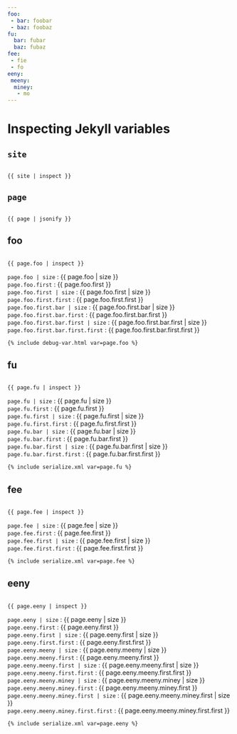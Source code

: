 ```yaml
---
foo:
 - bar: foobar
 - baz: foobaz
fu:
  bar: fubar
  baz: fubaz
fee:
 - fie
 - fo
eeny:
 meeny:
  miney:
   - mo
---
```


<link rel="stylesheet" href="https://cdnjs.cloudflare.com/ajax/libs/highlight.js/11.9.0/styles/default.min.css">
<script src="https://cdnjs.cloudflare.com/ajax/libs/highlight.js/11.9.0/highlight.min.js"></script>

<!-- and it's easy to individually load additional languages -->
<script src="https://cdnjs.cloudflare.com/ajax/libs/highlight.js/11.9.0/languages/json.min.js"></script>

<script>hljs.highlightAll();</script>

# Inspecting Jekyll variables

## `site`

<pre><code class="language-json">
{{ site | inspect }}
</code></pre>

## `page`

<pre><code class="language-json">
{{ page | jsonify }}
</code></pre>

## foo

<pre><code class="language-json">
{{ page.foo | inspect }}
</code></pre>
`page.foo | size` : {{ page.foo | size }}   
`page.foo.first` : {{ page.foo.first }}  
`page.foo.first | size` : {{ page.foo.first | size }}   
`page.foo.first.first` : {{ page.foo.first.first }}  
`page.foo.first.bar | size` : {{ page.foo.first.bar | size }}   
`page.foo.first.bar.first` : {{ page.foo.first.bar.first }}  
`page.foo.first.bar.first | size` : {{ page.foo.first.bar.first | size }}   
`page.foo.first.bar.first.first` : {{ page.foo.first.bar.first.first }}  
```xml
{% include debug-var.html var=page.foo %}
```

## fu
<pre><code class="language-json">
{{ page.fu | inspect }}
</code></pre>
`page.fu | size` : {{ page.fu | size }}  
`page.fu.first` : {{ page.fu.first }}  
`page.fu.first | size` : {{ page.fu.first | size }}   
`page.fu.first.first` : {{ page.fu.first.first }}  
`page.fu.bar | size` : {{ page.fu.bar | size }}  
`page.fu.bar.first` : {{ page.fu.bar.first }}  
`page.fu.bar.first | size` : {{ page.fu.bar.first | size }}   
`page.fu.bar.first.first` : {{ page.fu.bar.first.first }}  
```xml
{% include serialize.xml var=page.fu %}
```

## fee
<pre><code class="language-json">
{{ page.fee | inspect }}
</code></pre>
`page.fee | size` : {{ page.fee | size }}  
`page.fee.first` : {{ page.fee.first }}  
`page.fee.first | size` : {{ page.fee.first | size }}   
`page.fee.first.first` : {{ page.fee.first.first }}  
```xml
{% include serialize.xml var=page.fee %}
```


## eeny
<pre><code class="language-json">
{{ page.eeny | inspect }}
</code></pre>
`page.eeny | size` : {{ page.eeny | size }}  
`page.eeny.first` : {{ page.eeny.first }}  
`page.eeny.first | size` : {{ page.eeny.first | size }}   
`page.eeny.first.first` : {{ page.eeny.first.first }}  
`page.eeny.meeny | size` : {{ page.eeny.meeny | size }}  
`page.eeny.meeny.first` : {{ page.eeny.meeny.first }}  
`page.eeny.meeny.first | size` : {{ page.eeny.meeny.first | size }}   
`page.eeny.meeny.first.first` : {{ page.eeny.meeny.first.first }}  
`page.eeny.meeny.miney | size` : {{ page.eeny.meeny.miney | size }}  
`page.eeny.meeny.miney.first` : {{ page.eeny.meeny.miney.first }}  
`page.eeny.meeny.miney.first | size` : {{ page.eeny.meeny.miney.first | size }}   
`page.eeny.meeny.miney.first.first` : {{ page.eeny.meeny.miney.first.first }}  
```xml
{% include serialize.xml var=page.eeny %}
```
